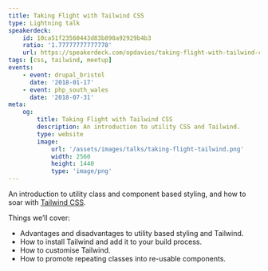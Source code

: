```yaml
---
title: Taking Flight with Tailwind CSS
type: Lightning talk
speakerdeck:
    id: 10ca51f23560443d83b898a92929b4b3
    ratio: '1.77777777777778'
    url: https://speakerdeck.com/opdavies/taking-flight-with-tailwind-css
tags: [css, tailwind, meetup]
events:
    - event: drupal_bristol
      date: '2018-01-17'
    - event: php_south_wales
      date: '2018-07-31'
meta:
    og:
        title: Taking Flight with Tailwind CSS
        description: An introduction to utility CSS and Tailwind.
        type: website
        image:
            url: '/assets/images/talks/taking-flight-tailwind.png'
            width: 2560
            height: 1440
            type: 'image/png'
---
```

An introduction to utility class and component based styling, and how to soar with [Tailwind CSS][1].

Things we’ll cover:

- Advantages and disadvantages to utility based styling and Tailwind.
- How to install Tailwind and add it to your build process.
- How to customise Tailwind.
- How to promote repeating classes into re-usable components.

[1]: https://tailwindcss.com
